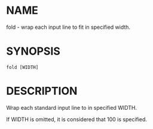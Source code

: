 # NAME
fold - wrap each input line to fit in specified width.

# SYNOPSIS

    fold [WIDTH]

# DESCRIPTION
Wrap each standard input line to in specified WIDTH.

If WIDTH is omitted, it is considered that 100 is specified.
